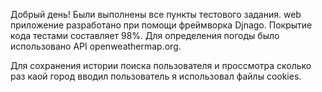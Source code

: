 Добрый день! Были выполнены все пункты тестового задания. 
web приложение разработано при помощи фреймворка Djnago.
Покрытие кода тестами составляет 98%.
Для определения погоды было использовано API openweathermap.org.

Для сохранения истории поиска пользователя и проссмотра сколько раз каой город вводил пользователь я использовал файлы cookies.
